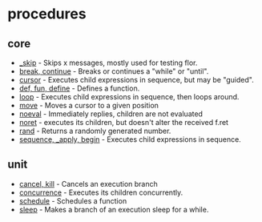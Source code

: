 
# procedures

## core

* [_skip](_skip.md) - Skips x messages, mostly used for testing flor.
* [break, continue](break.md) - Breaks or continues a "while" or "until".
* [cursor](cursor.md) - Executes child expressions in sequence, but may be "guided".
* [def, fun, define](define.md) - Defines a function.
* [loop](loop.md) - Executes child expressions in sequence, then loops around.
* [move](move.md) - Moves a cursor to a given position
* [noeval](noeval.md) - Immediately replies, children are not evaluated
* [noret](noret.md) - executes its children, but doesn't alter the received f.ret
* [rand](rand.md) - Returns a randomly generated number.
* [sequence, _apply, begin](sequence.md) - Executes child expressions in sequence.

## unit

* [cancel, kill](cancel.md) - Cancels an execution branch
* [concurrence](concurrence.md) - Executes its children concurrently.
* [schedule](schedule.md) - Schedules a function
* [sleep](sleep.md) - Makes a branch of an execution sleep for a while.

